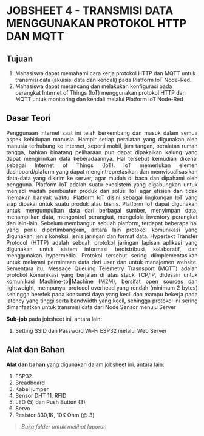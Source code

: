 # JOBSHEET 4 -  TRANSMISI DATA MENGGUNAKAN PROTOKOL HTTP DAN MQTT
## Tujuan
1) Mahasiswa dapat memahami cara kerja protokol HTTP dan MQTT untuk 
transmisi data (akuisisi data dan kendali) pada Platform IoT Node-Red.
2) Mahasiswa dapat merancang dan melakukan konfigurasi pada perangkat 
Internet of Things (IoT) menggunakan protokol HTTP dan MQTT untuk 
monitoring dan kendali melalui Platform IoT Node-Red


## Dasar Teori
<p align="justify">Penggunaan internet saat ini telah berkembang dan masuk dalam semua aspek 
kehidupan manusia. Hampir setiap peralatan yang digunakan oleh manusia 
terhubung ke internet, seperti mobil, jam tangan, peralatan rumah tangga, bahkan 
binatang peliharaan pun dapat dipakaikan kalung yang dapat mengirimkan data 
keberadaannya. Hal tersebut kemudian dikenal sebagai Internet of Things (IoT). 
IoT memerlukan elemen dashboard/plaform yang dapat mengintrepretasikan dan 
memvisualisasikan data-data yang dikirim ke server, agar mudah di baca dan 
dipahami oleh pengguna.
Platform IoT adalah suatu ekosistem yang digabungkan untuk menjadi wadah 
pembuatan produk dan solusi IoT agar efisien dan tidak memakan banyak waktu. 
Platform IoT disini sebagai lingkungan IoT yang siap dipakai untuk suatu produk 
atau bisnis. Platform IoT dapat digunakan untuk mengumpulkan data dari 
berbagai sumber, menyimpan data, menampilkan data, mengontrol perangkat, 
mengelola inventory perangkat dan lain-lain. Sebelum membangun sebuah 
platform, terdapat beberapa hal yang perlu dipertimbangkan, antara lain protokol 
komunikasi yang digunakan, jenis koneksi, jenis jaringan dan format data.
Hypertext Transfer Protocol (HTTP) adalah sebuah protokol jaringan lapisan 
aplikasi yang digunakan untuk sistem informasi terdistribusi, kolaboratif, dan 
menggunakan hypermedia. Protokol tersebut sering diimplementasikan untuk 
melayani permintaan data dari user dan untuk manajemen website. Sementara itu, 
Message Queuing Telemetry Trasnsport (MQTT) adalah protokol komunikasi 
yang berjalan di atas stack TCP/IP, didesain untuk komunikasi Machine-toMachine (M2M), bersifat open sources dan lightweight, mempunyai protocol 
overhead yang rendah (minimum 2 bytes) sehingga berefek pada konsumsi daya 
yang kecil dan mampu bekerja pada latency yang tinggi serta bandwidth yang 
kecil, sehingga protokol ini sering dimanfaatkan untuk transmisi data dari Node 
Sensor menuju Server</p>


**Sub-job** pada jobsheet ini, antara lain:
1.  Setting SSID dan Password Wi-Fi ESP32 melalui Web Server
   

## Alat dan Bahan
**Alat dan bahan** yang digunakan dalam jobsheet ini, antara lain:
1) ESP32
2) Breadboard
3) Kabel jumper
4) Sensor DHT 11, RFID
5) LED (5) dan Push Button (3)
6) Servo
7) Resistor 330,1K, 10K Ohm (@ 3)

 
> *Buka folder untuk melihat laporan*
